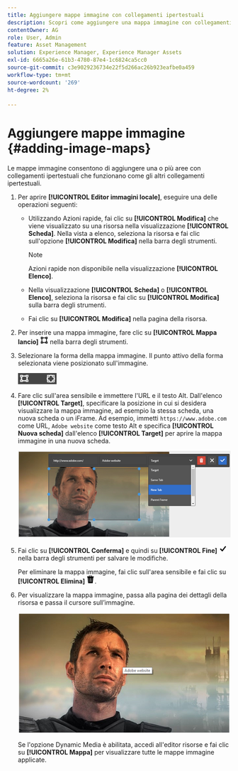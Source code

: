 ```yaml
---
title: Aggiungere mappe immagine con collegamenti ipertestuali
description: Scopri come aggiungere una mappa immagine con collegamenti ipertestuali a un’immagine.
contentOwner: AG
role: User, Admin
feature: Asset Management
solution: Experience Manager, Experience Manager Assets
exl-id: 6665a26e-61b3-4780-87e4-1c6824ca5cc0
source-git-commit: c3e9029236734e22f5d266ac26b923eafbe0a459
workflow-type: tm+mt
source-wordcount: '269'
ht-degree: 2%

---
```


# Aggiungere mappe immagine {#adding-image-maps}

Le mappe immagine consentono di aggiungere una o più aree con collegamenti ipertestuali che funzionano come gli altri collegamenti ipertestuali.

1. Per aprire **[!UICONTROL Editor immagini locale]**, eseguire una delle operazioni seguenti:

   * Utilizzando Azioni rapide, fai clic su **[!UICONTROL Modifica]** che viene visualizzato su una risorsa nella visualizzazione **[!UICONTROL Scheda]**. Nella vista a elenco, seleziona la risorsa e fai clic sull&#39;opzione **[!UICONTROL Modifica]** nella barra degli strumenti.

     >[!NOTE]
     >
     >Azioni rapide non disponibile nella visualizzazione **[!UICONTROL Elenco]**.

   * Nella visualizzazione **[!UICONTROL Scheda]** o **[!UICONTROL Elenco]**, seleziona la risorsa e fai clic su **[!UICONTROL Modifica]** sulla barra degli strumenti.
   * Fai clic su **[!UICONTROL Modifica]** nella pagina della risorsa.

1. Per inserire una mappa immagine, fare clic su **[!UICONTROL Mappa lancio]** ![mappa immagine](assets/do-not-localize/image-map-icon.png) nella barra degli strumenti.
1. Selezionare la forma della mappa immagine. Il punto attivo della forma selezionata viene posizionato sull&#39;immagine.

   ![chlimage_1-422](assets/chlimage_1-422.png)

1. Fare clic sull&#39;area sensibile e immettere l&#39;URL e il testo Alt. Dall&#39;elenco **[!UICONTROL Target]**, specificare la posizione in cui si desidera visualizzare la mappa immagine, ad esempio la stessa scheda, una nuova scheda o un iFrame. Ad esempio, immetti `https://www.adobe.com` come URL, `Adobe website` come testo Alt e specifica **[!UICONTROL Nuova scheda]** dall&#39;elenco **[!UICONTROL Target]** per aprire la mappa immagine in una nuova scheda.

   ![chlimage_1-423](assets/chlimage_1-423.png)

1. Fai clic su **[!UICONTROL Conferma]** e quindi su **[!UICONTROL Fine]** ![seleziona fine](assets/do-not-localize/check-ok-done-icon.png) nella barra degli strumenti per salvare le modifiche.

   Per eliminare la mappa immagine, fai clic sull&#39;area sensibile e fai clic su **[!UICONTROL Elimina]** ![Elimina](assets/do-not-localize/delete-solid-line.png).

1. Per visualizzare la mappa immagine, passa alla pagina dei dettagli della risorsa e passa il cursore sull’immagine.

   ![chlimage_1-426](assets/chlimage_1-426.png)

   Se l&#39;opzione Dynamic Media è abilitata, accedi all&#39;editor risorse e fai clic su **[!UICONTROL Mappa]** per visualizzare tutte le mappe immagine applicate.
